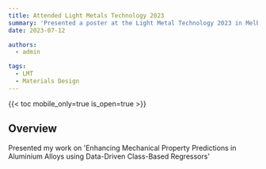 ```yaml
---
title: Attended Light Metals Technology 2023
summary: 'Presented a poster at the Light Metal Technology 2023 in Melbourne, Australia'
date: 2023-07-12

authors:
  - admin

tags:
  - LMT
  - Materials Design
---
```



{{< toc mobile_only=true is_open=true >}}

## Overview

Presented my work on 'Enhancing Mechanical Property Predictions in Aluminium Alloys using Data-Driven Class-Based Regressors'


